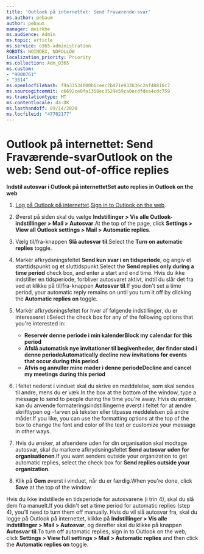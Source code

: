 ```yaml
---
title: 'Outlook på internettet: Send Fraværende-svar'
ms.author: pebaum
author: pebaum
manager: mnirkhe
ms.audience: Admin
ms.topic: article
ms.service: o365-administration
ROBOTS: NOINDEX, NOFOLLOW
localization_priority: Priority
ms.collection: Adm_O365
ms.custom:
- "9000761"
- "3514"
ms.openlocfilehash: f9a33534000b6ceec2bd71e933b36c2af48816c7
ms.sourcegitcommit: c6692ce0fa1358ec3529e59ca0ecdfdea4cdc759
ms.translationtype: MT
ms.contentlocale: da-DK
ms.lasthandoff: 09/14/2020
ms.locfileid: "47702177"
---
```

# <a name="outlook-on-the-web-send-out-of-office-replies"></a><span data-ttu-id="5e85e-102">Outlook på internettet: Send Fraværende-svar</span><span class="sxs-lookup"><span data-stu-id="5e85e-102">Outlook on the web: Send out-of-office replies</span></span>

<span data-ttu-id="5e85e-103">**Indstil autosvar i Outlook på internettet**</span><span class="sxs-lookup"><span data-stu-id="5e85e-103">**Set auto replies in Outlook on the web**</span></span>

1. <span data-ttu-id="5e85e-104">[Log på Outlook på internettet](https://support.office.com/article/how-to-sign-in-to-outlook-on-the-web-763fab4d-0138-4814-b450-37fc286bcb79).</span><span class="sxs-lookup"><span data-stu-id="5e85e-104">[Sign in to Outlook on the web](https://support.office.com/article/how-to-sign-in-to-outlook-on-the-web-763fab4d-0138-4814-b450-37fc286bcb79).</span></span>

2. <span data-ttu-id="5e85e-105">Øverst på siden skal du vælge **Indstillinger > Vis alle Outlook-indstillinger > Mail > Autosvar**.</span><span class="sxs-lookup"><span data-stu-id="5e85e-105">At the top of the page, click **Settings > View all Outlook settings > Mail > Automatic replies**.</span></span>

3. <span data-ttu-id="5e85e-106">Vælg til/fra-knappen **Slå autosvar til**.</span><span class="sxs-lookup"><span data-stu-id="5e85e-106">Select the **Turn on automatic replies** toggle.</span></span>

4. <span data-ttu-id="5e85e-107">Markér afkrydsningsfeltet **Send kun svar i en tidsperiode**, og angiv et starttidspunkt og et sluttidspunkt.</span><span class="sxs-lookup"><span data-stu-id="5e85e-107">Select the **Send replies only during a time period** check box, and enter a start and end time.</span></span> <span data-ttu-id="5e85e-108">Hvis du ikke indstiller en tidsperiode, forbliver autosvaret aktivt, indtil du slår det fra ved at klikke på til/fra-knappen **Autosvar til**.</span><span class="sxs-lookup"><span data-stu-id="5e85e-108">If you don't set a time period, your automatic reply remains on until you turn it off by clicking the **Automatic replies on** toggle.</span></span>

5. <span data-ttu-id="5e85e-109">Markér afkrydsningsfeltet for hver af følgende indstillinger, du er interesseret i:</span><span class="sxs-lookup"><span data-stu-id="5e85e-109">Select the check box for any of the following options that you're interested in:</span></span>
    - <span data-ttu-id="5e85e-110">**Reservér denne periode i min kalender**</span><span class="sxs-lookup"><span data-stu-id="5e85e-110">**Block my calendar for this period**</span></span>
    - <span data-ttu-id="5e85e-111">**Afslå automatisk nye invitationer til begivenheder, der finder sted i denne periode**</span><span class="sxs-lookup"><span data-stu-id="5e85e-111">**Automatically decline new invitations for events that occur during this period**</span></span>
    - <span data-ttu-id="5e85e-112">**Afvis og annuller mine møder i denne periode**</span><span class="sxs-lookup"><span data-stu-id="5e85e-112">**Decline and cancel my meetings during this period**</span></span>

6. <span data-ttu-id="5e85e-113">I feltet nederst i vinduet skal du skrive en meddelelse, som skal sendes til andre, mens du er væk.</span><span class="sxs-lookup"><span data-stu-id="5e85e-113">In the box at the bottom of the window, type a message to send to people during the time you're away.</span></span> <span data-ttu-id="5e85e-114">Hvis du ønsker, kan du anvende formateringsindstillingerne øverst i feltet for at ændre skrifttypen og -farven på teksten eller tilpasse meddelelsen på andre måder.</span><span class="sxs-lookup"><span data-stu-id="5e85e-114">If you like, you can use the formatting options at the top of the box to change the font and color of the text or customize your message in other ways.</span></span>

7. <span data-ttu-id="5e85e-115">Hvis du ønsker, at afsendere uden for din organisation skal modtage autosvar, skal du markere afkrydsningsfeltet **Send autosvar uden for organisationen**.</span><span class="sxs-lookup"><span data-stu-id="5e85e-115">If you want senders outside your organization to get automatic replies, select the check box for **Send replies outside your organization**.</span></span>

8. <span data-ttu-id="5e85e-116">Klik på **Gem** øverst i vinduet, når du er færdig.</span><span class="sxs-lookup"><span data-stu-id="5e85e-116">When you're done, click **Save** at the top of the window.</span></span>

<span data-ttu-id="5e85e-117">Hvis du ikke indstillede en tidsperiode for autosvarene (i trin 4), skal du slå dem fra manuelt.</span><span class="sxs-lookup"><span data-stu-id="5e85e-117">If you didn't set a time period for automatic replies (step 4), you'll need to turn them off manually.</span></span> <span data-ttu-id="5e85e-118">Hvis du vil slå autosvar fra, skal du logge på Outlook på internettet, klikke på **Indstillinger > Vis alle indstillinger > Mail > Autosvar**, og derefter skal du klikke på knappen **Autosvar til**.</span><span class="sxs-lookup"><span data-stu-id="5e85e-118">To turn off automatic replies, sign in to Outlook on the web, click **Settings > View full settings > Mail > Automatic replies** and then click the **Automatic replies on** toggle.</span></span>
